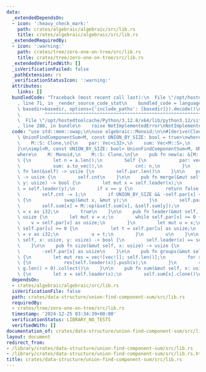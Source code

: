 ```yaml
---
data:
  _extendedDependsOn:
  - icon: ':heavy_check_mark:'
    path: crates/algebraic/algebraic/src/lib.rs
    title: crates/algebraic/algebraic/src/lib.rs
  _extendedRequiredBy:
  - icon: ':warning:'
    path: crates/tree/zero-one-on-tree/src/lib.rs
    title: crates/tree/zero-one-on-tree/src/lib.rs
  _extendedVerifiedWith: []
  _isVerificationFailed: false
  _pathExtension: rs
  _verificationStatusIcon: ':warning:'
  attributes:
    links: []
  bundledCode: "Traceback (most recent call last):\n  File \"/opt/hostedtoolcache/Python/3.12.8/x64/lib/python3.12/site-packages/onlinejudge_verify/documentation/build.py\"\
    , line 71, in _render_source_code_stat\n    bundled_code = language.bundle(stat.path,\
    \ basedir=basedir, options={'include_paths': [basedir]}).decode()\n          \
    \         ^^^^^^^^^^^^^^^^^^^^^^^^^^^^^^^^^^^^^^^^^^^^^^^^^^^^^^^^^^^^^^^^^^^^^^^^^^^^^^^^^\n\
    \  File \"/opt/hostedtoolcache/Python/3.12.8/x64/lib/python3.12/site-packages/onlinejudge_verify/languages/rust.py\"\
    , line 288, in bundle\n    raise NotImplementedError\nNotImplementedError\n"
  code: "use std::mem::swap;\n\nuse algebraic::Monoid;\n\n#[derive(Clone)]\npub struct\
    \ UnionFindComponentSum<M, const UNION_BY_SIZE: bool = true>\nwhere\n    M: Monoid,\n\
    \    M::S: Clone,\n{\n    par: Vec<i32>,\n    sum: Vec<M::S>,\n    cnt: usize,\n\
    }\n\nimpl<M, const UNION_BY_SIZE: bool> UnionFindComponentSum<M, UNION_BY_SIZE>\n\
    where\n    M: Monoid,\n    M::S: Clone,\n{\n    pub fn new(a: &[M::S]) -> Self\
    \ {\n        let n = a.len();\n        Self {\n            par: vec![-1; n],\n\
    \            sum: a.to_vec(),\n            cnt: n,\n        }\n    }\n\n    pub\
    \ fn len(&self) -> usize {\n        self.par.len()\n    }\n\n    pub fn count(&self)\
    \ -> usize {\n        self.cnt\n    }\n\n    pub fn merge(&mut self, x: usize,\
    \ y: usize) -> bool {\n        let mut x = self.leader(x);\n        let mut y\
    \ = self.leader(y);\n        if x == y {\n            return false;\n        }\n\
    \        self.cnt -= 1;\n        if UNION_BY_SIZE && -self.par[x] < -self.par[y]\
    \ {\n            swap(&mut x, &mut y);\n        }\n        self.par[x] += self.par[y];\n\
    \        self.sum[x] = M::op(&self.sum[x], &self.sum[y]);\n        self.par[y]\
    \ = x as i32;\n        true\n    }\n\n    pub fn leader(&mut self, x: usize) ->\
    \ usize {\n        let mut v = x;\n        while self.par[v] >= 0 {\n        \
    \    v = self.par[v] as usize;\n        }\n        let mut u = x;\n        while\
    \ self.par[u] >= 0 {\n            let t = self.par[u] as usize;\n            self.par[u]\
    \ = v as i32;\n            u = t;\n        }\n        u\n    }\n\n    pub fn same(&mut\
    \ self, x: usize, y: usize) -> bool {\n        self.leader(x) == self.leader(y)\n\
    \    }\n\n    pub fn size(&mut self, x: usize) -> usize {\n        let x = self.leader(x);\n\
    \        -self.par[x] as usize\n    }\n\n    pub fn groups(&mut self) -> Vec<Vec<usize>>\
    \ {\n        let mut res = vec![vec![]; self.len()];\n        for x in 0..self.len()\
    \ {\n            res[self.leader(x)].push(x);\n        }\n        res.into_iter().filter(|g|\
    \ g.len() > 0).collect()\n    }\n\n    pub fn sum(&mut self, x: usize) -> M::S\
    \ {\n        let x = self.leader(x);\n        self.sum[x].clone()\n    }\n}\n"
  dependsOn:
  - crates/algebraic/algebraic/src/lib.rs
  isVerificationFile: false
  path: crates/data-structure/union-find-component-sum/src/lib.rs
  requiredBy:
  - crates/tree/zero-one-on-tree/src/lib.rs
  timestamp: '2024-12-25 03:34:39+00:00'
  verificationStatus: LIBRARY_NO_TESTS
  verifiedWith: []
documentation_of: crates/data-structure/union-find-component-sum/src/lib.rs
layout: document
redirect_from:
- /library/crates/data-structure/union-find-component-sum/src/lib.rs
- /library/crates/data-structure/union-find-component-sum/src/lib.rs.html
title: crates/data-structure/union-find-component-sum/src/lib.rs
---
```

